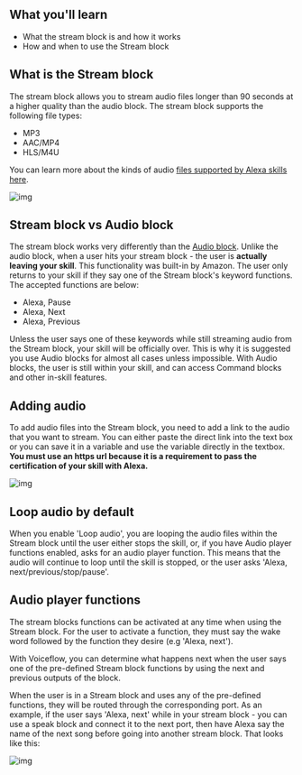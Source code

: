 ## What you'll learn

- What the stream block is and how it works
- How and when to use the Stream block

## What is the Stream block

 The stream block allows you to stream audio files longer than 90 seconds at a higher quality than the audio block. The stream block supports the following file types:

- MP3
- AAC/MP4
- HLS/M4U

You can learn more about the kinds of audio [files supported by Alexa skills here](https://learn.voiceflow.com/build-alexa-skills-without-coding/alexa-skill-audio-files).



![img](https://i.imgur.com/cv3p2Jd.png)

## Stream block vs Audio block

The stream block works very differently than the [Audio block](https://learn.voiceflow.com/build-alexa-skills-without-coding/basic-blocks-tutorials/audio-blocks). Unlike the audio block, when a user hits your stream block - the user is **actually leaving your skill**. This functionality was built-in by Amazon. The user only returns to your skill if they say one of the Stream block's keyword functions. The accepted functions are below:

- Alexa, Pause
- Alexa, Next
- Alexa, Previous

Unless the user says one of these keywords while still streaming audio from the Stream block, your skill will be officially over. This is why it is suggested you use Audio blocks for almost all cases unless impossible. With Audio blocks, the user is still within your skill, and can access Command blocks and other in-skill features.

## Adding audio 

To add audio files into the Stream block, you need to add a link to the audio that you want to stream. You can either paste the direct link into the text box or you can save it in a variable and use the variable directly in the textbox. **You must use an https url because it is a requirement to pass the certification of your skill with Alexa.**



![img](https://i.imgur.com/Z56UDCj.png)

## Loop audio by default 

When you enable 'Loop audio', you are looping the audio files within the Stream block until the user either stops the skill, or, if you have Audio player functions enabled, asks for an audio player function. This means that the audio will continue to loop until the skill is stopped, or the user asks 'Alexa, next/previous/stop/pause'. 



## Audio player functions

 The stream blocks functions can be activated at any time when using the Stream block. For the user to activate a function, they must say the wake word followed by the function they desire (e.g 'Alexa, next').

With Voiceflow, you can determine what happens next when the user says one of the pre-defined Stream block functions by using the next and previous outputs of the block.

When the user is in a Stream block and uses any of the pre-defined functions, they will be routed through the corresponding port. As an example, if the user says 'Alexa, next' while in your stream block - you can use a speak block and connect it to the next port, then have Alexa say the name of the next song before going into another stream block. That looks like this:

![img](https://i.imgur.com/GowDurC.png)



